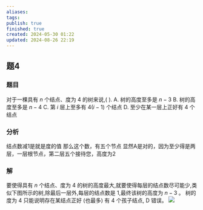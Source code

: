 ```yaml
---
aliases: 
tags: 
publish: true
finished: true
created: 2024-05-30 01:22
updated: 2024-08-26 22:19
---
```

## 题4
### 题目
对于一棵具有 $n$ 个结点、度为 4 的树来说,( ).
A. 树的高度至多是 $n - 3$ 
B. 树的高度至多是 $n - 4$
C. 第 $i$ 层上至多有 $4( {i - 1})$ 个结点 
D. 至少在某一层上正好有 4 个结点
### 分析
结点数减1是就是度的值
那么这个数，有五个节点
显然A是对的，因为至少得是两层，一层根节点，第二层五个接待您，高度为2
### 解
要使得具有 $n$ 个结点、度为 4 的树的高度最大,就要使得每层的结点数尽可能少,类似下图所示的树,除最后一层外,每层的结点数是 1,最终该树的高度为 $n - 3$ 。
树的度为 4 只能说明存在某结点正好 (也最多) 有 4 个孩子结点, D 错误。
![](https://img.hwenyi.tech/202408262330976.webp)